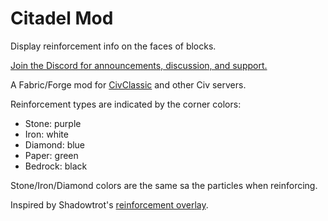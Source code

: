 # Citadel Mod

Display reinforcement info on the faces of blocks.

[Join the Discord for announcements, discussion, and support.](https://discord.gg/axDv6FpbSQ)

A Fabric/Forge mod for [CivClassic](https://github.com/CivClassic) and other Civ servers.

Reinforcement types are indicated by the corner colors:

- Stone: purple
- Iron: white
- Diamond: blue
- Paper: green
- Bedrock: black

Stone/Iron/Diamond colors are the same sa the particles when reinforcing.

Inspired by Shadowtrot's [reinforcement overlay](https://github.com/caucow/RandomCodeAndProjects/blob/main/CmdReinforcement.java#L178).
